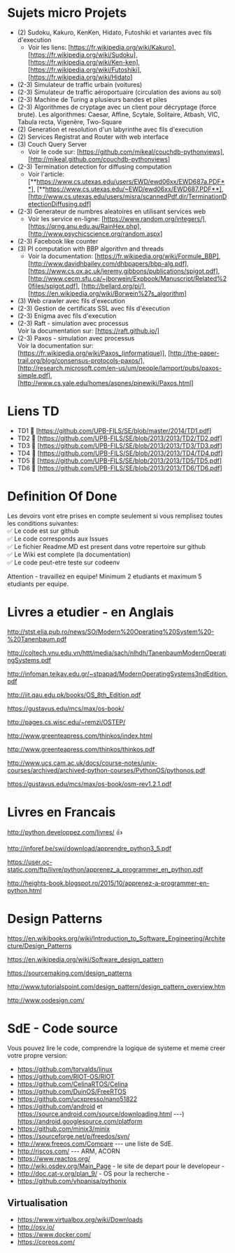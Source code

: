 # Sujets micro Projets

- (2) Sudoku, Kakuro, KenKen, Hidato, Futoshiki et variantes avec fils d'execution  
  - Voir les liens: [https://fr.wikipedia.org/wiki/Kakuro], [https://fr.wikipedia.org/wiki/Sudoku], [https://fr.wikipedia.org/wiki/Ken-ken], [https://fr.wikipedia.org/wiki/Futoshiki], [https://fr.wikipedia.org/wiki/Hidato]
- (2-3) Simulateur de traffic urbain (voitures)
- (2-3) Simulateur de traffic aéroportuaire (circulation des avions au sol)
- (2-3) Machine de Turing a plusieurs bandes et piles
- (2-3) Algorithmes de cryptage avec un client pour décryptage (force brute). Les algorithmes: Caesar, Affine, Scytale, Solitaire, Atbash, VIC, Tabula recta, Vigenère, Two-Square 
- (2) Generation et resolution d'un labyrinthe avec fils d'execution
- (2) Services Registrat and Router with web interface
- (3) Couch Query Server  
  - Voir le code sur: [https://github.com/mikeal/couchdb-pythonviews], [http://mikeal.github.com/couchdb-pythonviews]
- (2-3) Termination detection for diffusing computation  
  - Voir l'article: [**https://www.cs.utexas.edu/users/EWD/ewd06xx/EWD687a.PDF**], [**https://www.cs.utexas.edu/~EWD/ewd06xx/EWD687.PDF**], [http://www.cs.utexas.edu/users/misra/scannedPdf.dir/TerminationDetectionDiffusing.pdf]
- (2-3) Generateur de numbres aleatoires en utilisant services web  
  - Voir les service en-ligne: [https://www.random.org/integers/], [https://qrng.anu.edu.au/RainHex.php], [http://www.psychicscience.org/random.aspx]
- (2-3) Facebook like counter
- (3) PI computation with BBP algorithm and threads  
  - Voir la documentation: [https://fr.wikipedia.org/wiki/Formule_BBP], [http://www.davidhbailey.com/dhbpapers/bbp-alg.pdf], [https://www.cs.ox.ac.uk/jeremy.gibbons/publications/spigot.pdf], [http://www.cecm.sfu.ca/~jborwein/Expbook/Manuscript/Related%20files/spigot.pdf], [http://bellard.org/pi/], [https://en.wikipedia.org/wiki/Borwein%27s_algorithm]
- (3) Web crawler avec fils d'execution
- (2-3) Gestion de certificats SSL avec fils d'éxecution
- (2-3) Enigma avec fils d'execution
- (2-3) Raft - simulation avec processus  
Voir la documentation sur: [https://raft.github.io/]
- (2-3) Paxos - simulation avec processus  
Voir la documentation sur: [https://fr.wikipedia.org/wiki/Paxos_(informatique)], [http://the-paper-trail.org/blog/consensus-protocols-paxos/], [http://research.microsoft.com/en-us/um/people/lamport/pubs/paxos-simple.pdf], [http://www.cs.yale.edu/homes/aspnes/pinewiki/Paxos.html]

# Liens TD
* TD1 :link: [https://github.com/UPB-FILS/SE/blob/master/2014/TD1.pdf]
* TD2 :link: [https://github.com/UPB-FILS/SE/blob/2013/2013/TD2/TD2.pdf]
* TD3 :link: [https://github.com/UPB-FILS/SE/blob/2013/2013/TD3/TD3.pdf]
* TD4 :link: [https://github.com/UPB-FILS/SE/blob/2013/2013/TD4/TD4.pdf]
* TD5 :link: [https://github.com/UPB-FILS/SE/blob/2013/2013/TD5/TD5.pdf]
* TD6 :link: [https://github.com/UPB-FILS/SE/blob/2013/2013/TD6/TD6.pdf]

# Definition Of Done
Les devoirs vont etre prises en compte seulement si vous remplisez toutes les conditions suivantes:  
:white_check_mark: Le code est sur github  
:white_check_mark: Le code corresponds aux Issues  
:white_check_mark: Le fichier Readme.MD est present dans votre repertoire sur github  
:white_check_mark: Le Wiki est complete (la documentation)  
:white_check_mark: Le code peut-etre teste sur codeenv  

Attention - travaillez en equipe! Minimum 2 etudiants et maximum 5 etudiants per equipe.

Livres a etudier - en Anglais
====

http://stst.elia.pub.ro/news/SO/Modern%20Operating%20System%20-%20Tanenbaum.pdf

http://coltech.vnu.edu.vn/httt/media/sach/nlhdh/TanenbaumModernOperatingSystems.pdf

http://infoman.teikav.edu.gr/~stpapad/ModernOperatingSystems3ndEdition.pdf

http://iit.qau.edu.pk/books/OS_8th_Edition.pdf

https://gustavus.edu/mcs/max/os-book/

http://pages.cs.wisc.edu/~remzi/OSTEP/

http://www.greenteapress.com/thinkos/index.html

http://www.greenteapress.com/thinkos/thinkos.pdf

http://www.ucs.cam.ac.uk/docs/course-notes/unix-courses/archived/archived-python-courses/PythonOS/pythonos.pdf

https://gustavus.edu/mcs/max/os-book/osm-rev1.2.1.pdf


Livres en Francais
====

http://python.developpez.com/livres/ :+1:

http://inforef.be/swi/download/apprendre_python3_5.pdf

https://user.oc-static.com/ftp/livre/python/apprenez_a_programmer_en_python.pdf

http://heights-book.blogspot.ro/2015/10/apprenez-a-programmer-en-python.html


Design Patterns
====

https://en.wikibooks.org/wiki/Introduction_to_Software_Engineering/Architecture/Design_Patterns

https://en.wikipedia.org/wiki/Software_design_pattern

https://sourcemaking.com/design_patterns

http://www.tutorialspoint.com/design_pattern/design_pattern_overview.htm

http://www.oodesign.com/


SdE - Code source
====
Vous pouvez lire le code, comprendre la logique de systeme et meme creer votre propre version:
* https://github.com/torvalds/linux
* https://github.com/RIOT-OS/RIOT
* https://github.com/CelinaRTOS/Celina
* https://github.com/DuinOS/FreeRTOS
* https://github.com/ucxpresso/nano51822
* https://github.com/android et https://source.android.com/source/downloading.html ---) https://android.googlesource.com/platform 
* https://github.com/minix3/minix
* https://sourceforge.net/p/freedos/svn/
* http://www.freeos.com/Compare --- une liste de SdE.
* http://riscos.com/ --- ARM, ACORN
* https://www.reactos.org/
* http://wiki.osdev.org/Main_Page - le site de depart pour le developeur -
* http://doc.cat-v.org/plan_9/ - OS pour la recherche -
* https://github.com/vhpanisa/pythonix


Virtualisation
----
* https://www.virtualbox.org/wiki/Downloads
* http://osv.io/
* https://www.docker.com/
* https://coreos.com/


